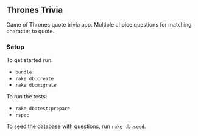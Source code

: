 ## Thrones Trivia

Game of Thrones quote trivia app. Multiple choice questions for matching character to quote.

### Setup

To get started run:
* `bundle`
* `rake db:create`
* `rake db:migrate`

To run the tests:
* `rake db:test:prepare`
* `rspec`

To seed the database with questions, run `rake db:seed`.
